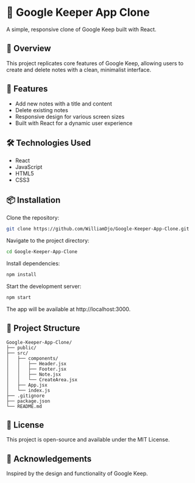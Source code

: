 # 📝 Google Keeper App Clone

A simple, responsive clone of Google Keep built with React.

## 📌 Overview

This project replicates core features of Google Keep, allowing users to create and delete notes with a clean, minimalist interface.

## 🚀 Features

- Add new notes with a title and content
- Delete existing notes
- Responsive design for various screen sizes
- Built with React for a dynamic user experience

## 🛠️ Technologies Used

- React
- JavaScript
- HTML5
- CSS3

## 📦 Installation

Clone the repository:

```bash
git clone https://github.com/WilliamDjo/Google-Keeper-App-Clone.git
```

Navigate to the project directory:

```bash
cd Google-Keeper-App-Clone
```

Install dependencies:

```bash
npm install
```

Start the development server:

```bash
npm start
```

The app will be available at http://localhost:3000.

## 📁 Project Structure

```
Google-Keeper-App-Clone/
├── public/
├── src/
│   ├── components/
│   │   ├── Header.jsx
│   │   ├── Footer.jsx
│   │   ├── Note.jsx
│   │   └── CreateArea.jsx
│   ├── App.jsx
│   └── index.js
├── .gitignore
├── package.json
└── README.md
```

## 📄 License

This project is open-source and available under the MIT License.

## 🙌 Acknowledgements

Inspired by the design and functionality of Google Keep.
